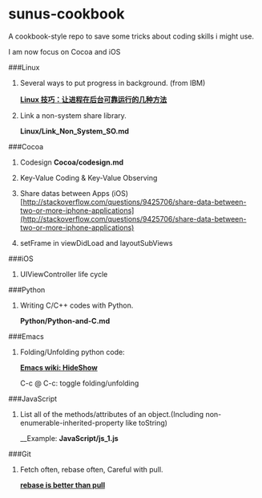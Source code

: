 sunus-cookbook
==============

A cookbook-style repo to save some tricks about coding skills i might use.

I am now focus on Cocoa and iOS

###Linux

1. Several ways to put progress in background. (from IBM)

   [__Linux 技巧：让进程在后台可靠运行的几种方法__](http://www.ibm.com/developerworks/cn/linux/l-cn-nohup/index.html)

2. Link a non-system share library.

    __Linux/Link_Non_System_SO.md__

###Cocoa

1. Codesign
    __Cocoa/codesign.md__

2. Key-Value Coding & Key-Value Observing

3. Share datas between Apps (iOS) [http://stackoverflow.com/questions/9425706/share-data-between-two-or-more-iphone-applications](http://stackoverflow.com/questions/9425706/share-data-between-two-or-more-iphone-applications)

4. setFrame in viewDidLoad and layoutSubViews

###iOS

1. UIViewController life cycle

###Python

1. Writing C/C++ codes with Python.

    __Python/Python-and-C.md__

###Emacs
1. Folding/Unfolding python code:

   [__Emacs wiki: HideShow__](http://www.emacswiki.org/emacs/HideShow)

   C-c @ C-c: toggle folding/unfolding

###JavaScript

1. List all of the methods/attributes of an object.(Including non-enumerable-inherited-property like toString)

    __Example: __JavaScript/js_1.js__

###Git

1. Fetch often, rebase often, Careful with pull.

    [__rebase is better than pull__](http://sunuslee.github.io/git-rebase-is-better-than-pull/)
